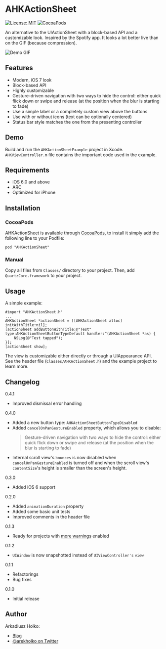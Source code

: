 # AHKActionSheet
[![License: MIT](https://img.shields.io/badge/license-MIT-red.svg?style=flat)](https://github.com/fastred/AHKActionSheet/blob/master/LICENSE)
[![CocoaPods](https://img.shields.io/cocoapods/v/AHKActionSheet.svg?style=flat)](https://github.com/fastred/AHKActionSheet)

An alternative to the UIActionSheet with a block-based API and a customizable look. Inspired by the Spotify app. It looks a lot better live than on the GIF (because compression).

![Demo GIF](https://raw.githubusercontent.com/fastred/AHKActionSheet/master/example.gif)

## Features

 * Modern, iOS 7 look
 * Block-based API
 * Highly customizable
 * Gesture-driven navigation with two ways to hide the control: either quick flick down or swipe and release (at the position when the blur is starting to fade)
 * Use a simple label or a completely custom view above the buttons
 * Use with or without icons (text can be optionally centered)
 * Status bar style matches the one from the presenting controller

## Demo

Build and run the `AHKActionSheetExample` project in Xcode. `AHKViewController.m` file contains the important code used in the example.

## Requirements

 * iOS 6.0 and above
 * ARC
 * Optimized for iPhone

## Installation
### CocoaPods

AHKActionSheet is available through [CocoaPods](http://cocoapods.org), to install
it simply add the following line to your Podfile:

    pod "AHKActionSheet"
### Manual
Copy all files from `Classes/` directory to your project. Then, add `QuartzCore.framework` to your project.

## Usage
A simple example:

```obj-c
#import "AHKActionSheet.h"
...
AHKActionSheet *actionSheet = [[AHKActionSheet alloc] initWithTitle:nil];
[actionSheet addButtonWithTitle:@"Test" type:AHKActionSheetButtonTypeDefault handler:^(AHKActionSheet *as) {
    NSLog(@"Test tapped");
}];
[actionSheet show];
```

The view is customizable either directly or through a UIAppearance API. See the header file (`Classes/AHKActionSheet.h`) and the example project to learn more.

## Changelog

0.4.1

* Improved dismissal error handling

0.4.0

* Added a new button type: `AHKActionSheetButtonTypeDisabled`
* Added `cancelOnPanGestureEnabled` property, which allows you to disable:
  > Gesture-driven navigation with two ways to hide the control: either quick flick down or swipe and release (at the position when the blur is starting to fade)
* Internal scroll view's `bounces` is now disabled when `cancelOnPanGestureEnabled` is turned off and when the scroll view's `contentSize`'s height is smaller than the screen's height.

0.3.0

* Added iOS 6 support

0.2.0

* Added `animationDuration` property
* Added some basic unit tests
* Improved comments in the header file

0.1.3

* Ready for projects with [more warnings](https://github.com/boredzo/Warnings-xcconfig/wiki/Warnings-Explained) enabled

0.1.2

* `UIWindow` is now snapshotted instead of `UIViewController's` `view`

0.1.1

* Refactorings
* Bug fixes

0.1.0

* Initial release

## Author

Arkadiusz Holko:

* [Blog](http://holko.pl/)
* [@arekholko on Twitter](https://twitter.com/arekholko)
